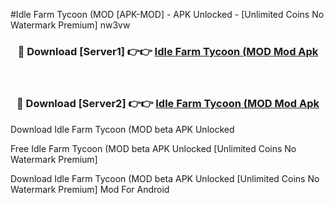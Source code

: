 #Idle Farm Tycoon (MOD [APK-MOD] - APK Unlocked - [Unlimited Coins No Watermark Premium] nw3vw



<div align="center">

<h3>🔴 Download [Server1] 👉👉 <a href="https://momento.my/?title=Idle_Farm_Tycoon_(MOD">Idle Farm Tycoon (MOD Mod Apk</a></h3><br>

<h3>🔴 Download [Server2] 👉👉 <a href="https://momento.my/?title=Idle_Farm_Tycoon_(MOD">Idle Farm Tycoon (MOD Mod Apk</a></h3>
</div>



Download Idle Farm Tycoon (MOD beta APK Unlocked

Free Idle Farm Tycoon (MOD beta APK Unlocked [Unlimited Coins No Watermark Premium]

Download Idle Farm Tycoon (MOD beta APK Unlocked [Unlimited Coins No Watermark Premium] Mod For Android
